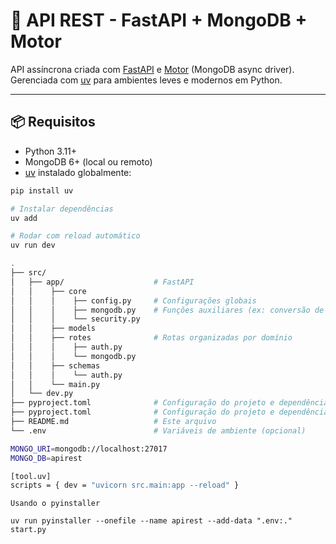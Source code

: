 # 🚀 API REST - FastAPI + MongoDB + Motor

API assíncrona criada com [FastAPI](https://fastapi.tiangolo.com/) e [Motor](https://motor.readthedocs.io/)
(MongoDB async driver). Gerenciada com [uv](https://github.com/astral-sh/uv) para ambientes leves e modernos em Python.

---

## 📦 Requisitos

- Python 3.11+
- MongoDB 6+ (local ou remoto)
- [uv](https://github.com/astral-sh/uv) instalado globalmente:

```bash
pip install uv

# Instalar dependências
uv add

# Rodar com reload automático
uv run dev

.
├── src/
│   ├── app/                    # FastAPI
│   │    ├── core
│   │    │    ├── config.py     # Configurações globais
│   │    │    ├── mongodb.py    # Funções auxiliares (ex: conversão de ObjectId)
│   │    │    └── security.py
│   │    ├── models
│   │    ├── rotes              # Rotas organizadas por domínio
│   │    │    ├── auth.py
│   │    │    └── mongodb.py
│   │    ├── schemas
│   │    │    └── auth.py
│   │    └── main.py
│   └── dev.py
├── pyproject.toml              # Configuração do projeto e dependências
├── pyproject.toml              # Configuração do projeto e dependências
├── README.md                   # Este arquivo
└── .env                        # Variáveis de ambiente (opcional)

MONGO_URI=mongodb://localhost:27017
MONGO_DB=apirest

[tool.uv]
scripts = { dev = "uvicorn src.main:app --reload" }

```

```
Usando o pyinstaller

uv run pyinstaller --onefile --name apirest --add-data ".env:." start.py

```

